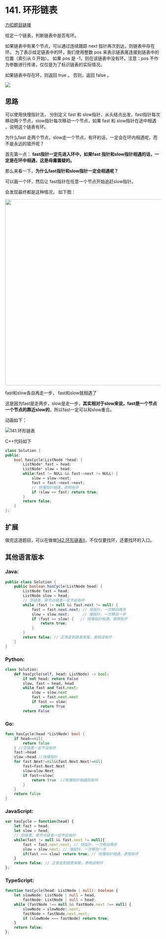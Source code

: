 


# 141. 环形链表

[力扣题目链接](https://leetcode.cn/problems/linked-list-cycle/submissions/)

给定一个链表，判断链表中是否有环。

如果链表中有某个节点，可以通过连续跟踪 next 指针再次到达，则链表中存在环。 为了表示给定链表中的环，我们使用整数 pos 来表示链表尾连接到链表中的位置（索引从 0 开始）。 如果 pos 是 -1，则在该链表中没有环。注意：pos 不作为参数进行传递，仅仅是为了标识链表的实际情况。

如果链表中存在环，则返回 true 。 否则，返回 false 。

![](https://code-thinking-1253855093.file.myqcloud.com/pics/20210727173600.png)

## 思路

可以使用快慢指针法，  分别定义 fast 和 slow指针，从头结点出发，fast指针每次移动两个节点，slow指针每次移动一个节点，如果 fast 和 slow指针在途中相遇 ，说明这个链表有环。

为什么fast 走两个节点，slow走一个节点，有环的话，一定会在环内相遇呢，而不是永远的错开呢？

首先第一点： **fast指针一定先进入环中，如果fast 指针和slow指针相遇的话，一定是在环中相遇，这是毋庸置疑的。**

那么来看一下，**为什么fast指针和slow指针一定会相遇呢？**

可以画一个环，然后让 fast指针在任意一个节点开始追赶slow指针。

会发现最终都是这种情况， 如下图：

<img src='https://code-thinking.cdn.bcebos.com/pics/142环形链表1.png' width=600> </img></div>

fast和slow各自再走一步， fast和slow就相遇了

这是因为fast是走两步，slow是走一步，**其实相对于slow来说，fast是一个节点一个节点的靠近slow的**，所以fast一定可以和slow重合。

动画如下：


![141.环形链表](https://code-thinking.cdn.bcebos.com/gifs/141.%E7%8E%AF%E5%BD%A2%E9%93%BE%E8%A1%A8.gif)


C++代码如下

```CPP
class Solution {
public:
    bool hasCycle(ListNode *head) {
        ListNode* fast = head;
        ListNode* slow = head;
        while(fast != NULL && fast->next != NULL) {
            slow = slow->next;
            fast = fast->next->next;
            // 快慢指针相遇，说明有环
            if (slow == fast) return true;
        }
        return false;
    }
};
```

## 扩展

做完这道题目，可以在做做[142.环形链表II](https://programmercarl.com/0142.%E7%8E%AF%E5%BD%A2%E9%93%BE%E8%A1%A8II.html)，不仅仅要找环，还要找环的入口。



## 其他语言版本

### Java:

```java
public class Solution {
    public boolean hasCycle(ListNode head) {
		ListNode fast = head;
		ListNode slow = head;
		// 空链表、单节点链表一定不会有环
		while (fast != null && fast.next != null) {
			fast = fast.next.next; // 快指针，一次移动两步
			slow = slow.next;      // 慢指针，一次移动一步
			if (fast == slow) {   // 快慢指针相遇，表明有环
				return true;
			}
		}
		return false; // 正常走到链表末尾，表明没有环
    }
}
```

### Python:

```python
class Solution:
    def hasCycle(self, head: ListNode) -> bool:
        if not head: return False
        slow, fast = head, head
        while fast and fast.next:
            slow = slow.next
            fast = fast.next.next
            if fast == slow:
                return True
        return False
```

### Go:

```go
func hasCycle(head *ListNode) bool {
    if head==nil{
        return false
    } //空链表一定不会有环
    fast:=head
    slow:=head //快慢指针
    for fast.Next!=nil&&fast.Next.Next!=nil{
        fast=fast.Next.Next
        slow=slow.Next
        if fast==slow{
            return true  //快慢指针相遇则有环
        }
    }
    return false
}
```

### JavaScript:

```js
var hasCycle = function(head) {
    let fast = head;
    let slow = head;
    // 空链表、单节点链表一定不会有环
    while(fast != null && fast.next != null){
        fast = fast.next.next; // 快指针，一次移动两步
        slow = slow.next; // 慢指针，一次移动一步
        if(fast === slow) return true; // 快慢指针相遇，表明有环
    }
    return false; // 正常走到链表末尾，表明没有环
};
```

### TypeScript:

```typescript
function hasCycle(head: ListNode | null): boolean {
    let slowNode: ListNode | null = head,
        fastNode: ListNode | null = head;
    while (fastNode !== null && fastNode.next !== null) {
        slowNode = slowNode!.next;
        fastNode = fastNode.next.next;
        if (slowNode === fastNode) return true;
    }
    return false;
};
```







